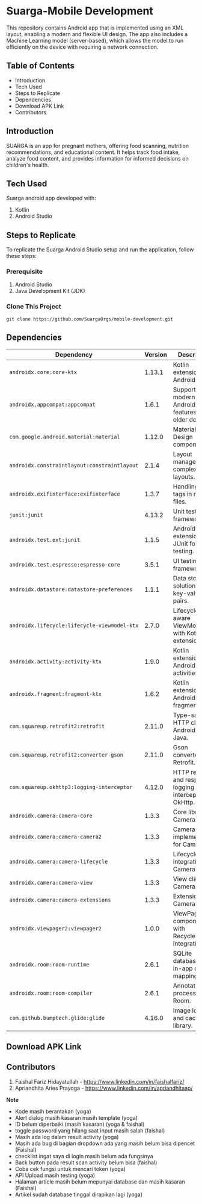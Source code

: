 # Suarga-Mobile Development
This repository contains Android app that is implemented using an XML layout, enabling a modern and flexible UI design. The app also includes a Machine Learning model (server-based), which allows the model to run efficiently on the device with requiring a network connection.

## Table of Contents
- Introduction
- Tech Used
- Steps to Replicate
- Dependencies
- Download APK Link
- Contributors

## Introduction
SUARGA is an app for pregnant mothers, offering food scanning, nutrition recommendations, and educational content. It helps track food intake, analyze food content, and provides information for informed decisions on children's health.

## Tech Used
Suarga android app developed with:
1. Kotlin
2. Android Studio

## Steps to Replicate
To replicate the Suarga Android Studio setup and run the application, follow these steps:

### Prerequisite
1. Android Studio
2. Java Development Kit (JDK)

### Clone This Project
   ```
   git clone https://github.com/SuargaOrgs/mobile-development.git
   ```

## Dependencies
| Dependency                                              | Version  | Description                                                                 |
|---------------------------------------------------------|----------|-----------------------------------------------------------------------------|
| `androidx.core:core-ktx`                                | 1.13.1   | Kotlin extensions for Android core.                                         |
| `androidx.appcompat:appcompat`                          | 1.6.1    | Support for modern Android features on older devices.                       |
| `com.google.android.material:material`                  | 1.12.0   | Material Design components.                                                 |
| `androidx.constraintlayout:constraintlayout`            | 2.1.4    | Layout manager for complex layouts.                                         |
| `androidx.exifinterface:exifinterface`                  | 1.3.7    | Handling EXIF tags in media files.                                          |
| `junit:junit`                                           | 4.13.2   | Unit testing framework.                                                     |
| `androidx.test.ext:junit`                               | 1.1.5    | Android extension of JUnit for testing.                                     |
| `androidx.test.espresso:espresso-core`                  | 3.5.1    | UI testing framework.                                                       |
| `androidx.datastore:datastore-preferences`              | 1.1.1    | Data storage solution for key-value pairs.                                  |
| `androidx.lifecycle:lifecycle-viewmodel-ktx`            | 2.7.0    | Lifecycle-aware ViewModel with Kotlin extensions.                           |
| `androidx.activity:activity-ktx`                        | 1.9.0    | Kotlin extensions for Android activities.                                   |
| `androidx.fragment:fragment-ktx`                        | 1.6.2    | Kotlin extensions for Android fragments.                                    |
| `com.squareup.retrofit2:retrofit`                       | 2.11.0   | Type-safe HTTP client for Android and Java.                                 |
| `com.squareup.retrofit2:converter-gson`                 | 2.11.0   | Gson converter for Retrofit.                                                |
| `com.squareup.okhttp3:logging-interceptor`              | 4.12.0   | HTTP request and response logging interceptor for OkHttp.                   |
| `androidx.camera:camera-core`                           | 1.3.3    | Core library for CameraX.                                                   |
| `androidx.camera:camera-camera2`                        | 1.3.3    | Camera2 implementation for CameraX.                                         |
| `androidx.camera:camera-lifecycle`                      | 1.3.3    | Lifecycle integration for CameraX.                                          |
| `androidx.camera:camera-view`                           | 1.3.3    | View class for CameraX.                                                     |
| `androidx.camera:camera-extensions`                     | 1.3.3    | Extensions for CameraX.                                                     |
| `androidx.viewpager2:viewpager2`                        | 1.0.0    | ViewPager component with RecyclerView integration.                          |
| `androidx.room:room-runtime`                            | 2.6.1    | SQLite database with in-app objects mapping.                                |
| `androidx.room:room-compiler`                           | 2.6.1    | Annotation processor for Room.                                              |
| `com.github.bumptech.glide:glide`                       | 4.16.0   | Image loading and caching library.                                          |

## Download APK Link

## Contributors
1. Faishal Fariz Hidayatullah - https://www.linkedin.com/in/faishalfariz/
2. Apriandhita Aries Prayoga - https://www.linkedin.com/in/apriandhitaap/

<b> Note </b>
- Kode masih berantakan (yoga)
- Alert dialog masih kasaran masih template (yoga)
- ID belum diperbaiki (masih kasaran) (yoga & faishal)
- toggle password yang hilang saat input masih salah (faishal)
- Masih ada log dalam result activity (yoga) 
- Masih ada bug di bagian dropdown ada yang masih belum bisa dipencet (Faishal)
- checklist ingat saya di login masih belum ada fungsinya
- Back button pada result scan activity belum bisa (faishal)
- Coba cek fungsi untuk mencari token (yoga)
- API Upload masih testing (yoga)
- Halaman article masih belum mepunyai database dan masih kasaran (Faishal)
- Artikel sudah database tinggal dirapikan lagi (yoga)
